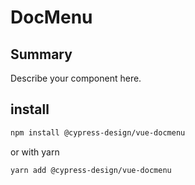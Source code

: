 # DocMenu

## Summary

Describe your component here.

## install

```bash
npm install @cypress-design/vue-docmenu
```

or with yarn

```bash
yarn add @cypress-design/vue-docmenu
```
